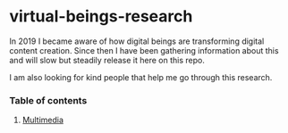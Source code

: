 # virtual-beings-research

In 2019 I became aware of how digital beings are transforming digital content creation. Since then I have been gathering information about this and will slow but steadily release it here on this repo.

I am also looking for kind people that help me go through this research.


### Table of contents

1. [Multimedia](multimedia.md)
